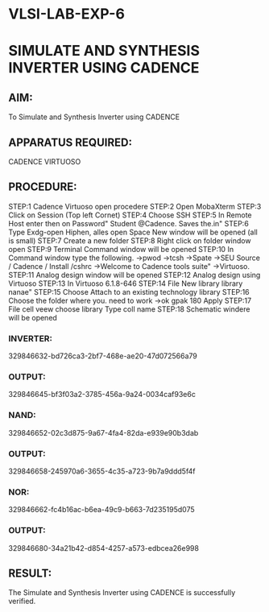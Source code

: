 # VLSI-LAB-EXP-6

# SIMULATE AND SYNTHESIS INVERTER USING CADENCE

## AIM:

To Simulate and Synthesis Inverter using CADENCE

## APPARATUS REQUIRED:
CADENCE VIRTUOSO

## PROCEDURE:
STEP:1 Cadence Virtuoso open procedere
STEP:2 Open MobaXterm
STEP:3 Click on Session (Top left Cornet)
STEP:4 Choose SSH
STEP:5 In Remote Host enter then on Password" Student @Cadence. Saves the.in"
STEP:6 Type Exdg-open Hiphen, alles open Space New window will be opened (all is small)
STEP:7 Create a new folder
STEP:8 Right click on folder window open
STEP:9 Terminal Command window will be opened
STEP:10 In Command window type the following.
->pwod
->tcsh
->Spate →SEU Source / Cadence / Install /cshrc
->Welcome to Cadence tools suite"
->Virtuoso.
STEP:11 Analog design window will be opened
STEP:12 Analog design using Virtuoso
STEP:13 In Virtuoso 6.1.8-646
STEP:14 File New library library nanae"
STEP:15 Choose Attach to an existing technology library
STEP:16 Choose the folder where you. need to work
->ok gpak 180 Apply
STEP:17 File cell veew choose library Type coll name
STEP:18 Schematic windere will be opened

### INVERTER:
329846632-bd726ca3-2bf7-468e-ae20-47d072566a79

### OUTPUT:
329846645-bf3f03a2-3785-456a-9a24-0034caf93e6c

### NAND:
329846652-02c3d875-9a67-4fa4-82da-e939e90b3dab

### OUTPUT:
329846658-245970a6-3655-4c35-a723-9b7a9ddd5f4f

### NOR:
329846662-fc4b16ac-b6ea-49c9-b663-7d235195d075

### OUTPUT:
329846680-34a21b42-d854-4257-a573-edbcea26e998

## RESULT:
The Simulate and Synthesis Inverter using CADENCE is successfully verified.
